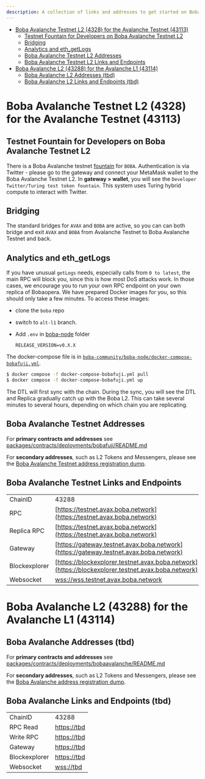 ```yaml
---
description: A collection of links and addresses to get started on Boba-Avalanche
---
```


- [Boba Avalanche Testnet L2 (4328) for the Avalanche Testnet (43113)](#boba-avalanche-testnet-l2--4328--for-the-avalanche-testnet--43113-)
  * [Testnet Fountain for Developers on Boba Avalanche Testnet L2](#testnet-fountain-for-developers-on-boba-avalanche-testnet-l2)
  * [Bridging](#bridging)
  * [Analytics and eth_getLogs](#Analytics-and-eth-getlogs)
  * [Boba Avalanche Testnet L2 Addresses](#boba-avalanche-testnet-l2-addresses)
  * [Boba Avalanche Testnet L2 Links and Endpoints](#boba-avalanche-testnet-l2-links-and-endpoints)
- [Boba Avalanche L2 (43288) for the Avalanche L1 (43114)](#boba-avalanche-l2--43288--for-the-avalanche-l1--43114-)
  * [Boba Avalanche L2 Addresses (tbd)](#boba-avalanche-l2-addresses--tbd-)
  * [Boba Avalanche L2 Links and Endpoints (tbd)](#boba-avalanche-l2-links-and-endpoints--tbd-)

# Boba Avalanche Testnet L2 (4328) for the Avalanche Testnet (43113)

## Testnet Fountain for Developers on Boba Avalanche Testnet L2

There is a Boba Avalanche testnet [fountain](https://gateway.testnet.avax.boba.network) for `BOBA`. Authentication is via Twitter - please go to the gateway and connect your MetaMask wallet to the Boba Avalanche Testnet L2. In **gateway > wallet**, you will see the `Developer Twitter/Turing test token fountain`. This system uses Turing hybrid compute to interact with Twitter.

## Bridging

The standard bridges for `AVAX` and `BOBA` are active, so you can can both bridge and exit `AVAX` and `BOBA` from Avalanche Testnet to Boba Avalanche Testnet and back.

## Analytics and eth_getLogs

If you have unusual `getLogs` needs, especially calls from `0 to latest`, the main RPC will block you, since this is how most DoS attacks work. In those cases, we encourage you to run your own RPC endpoint on your own replica of Bobaopera. We have prepared Docker images for you, so this should only take a few minutes. To access these images:

* clone the `boba` repo

* switch to `alt-l1` branch.

* Add `.env` in [boba-node](https://github.com/bobanetwork/boba/tree/alt-l1/boba_community/boba-node) folder

  ```
  RELEASE_VERSION=v0.X.X
  ```

The docker-compose file is in [`boba-community/boba-node/docker-compose-bobafuji.yml`](https://github.com/bobanetwork/boba/tree/alt-l1/boba_community/boba-node).

```bash
$ docker compose -f docker-compose-bobafuji.yml pull
$ docker compose -f docker-compose-bobafuji.yml up
```

The DTL will first sync with the chain. During the sync, you will see the DTL and Replica gradually catch up with the Boba L2. This can take several minutes to several hours, depending on which chain you are replicating.

## Boba Avalanche Testnet Addresses

For **primary contracts and addresses** see [packages/contracts/deployments/bobafuji/README.md](../../packages/contracts/deployments/bobafuji/README.md)

For **secondary addresses**, such as L2 Tokens and Messengers, please see the [Boba Avalanche Testnet address registration dump](../../packages/boba/register/addresses/addressesBobaOperaTestnet_0x12ad9f501149D3FDd703cC10c567F416B7F0af8b.json).

## Boba Avalanche Testnet Links and Endpoints

|               |                                                              |
| ------------- | ------------------------------------------------------------ |
| ChainID       | 43288                                                        |
| RPC           | [https://testnet.avax.boba.network](https://testnet.avax.boba.network) |
| Replica RPC   | [https://testnet.avax.boba.network](https://testnet.avax.boba.network) |
| Gateway       | [https://gateway.testnet.avax.boba.network](https://gateway.testnet.avax.boba.network) |
| Blockexplorer | [https://blockexplorer.testnet.avax.boba.network](https://blockexplorer.testnet.avax.boba.network) |
| Websocket     | [wss://wss.testnet.avax.boba.network](wss://wss.testnet.avax.boba.network) |

# Boba Avalanche L2 (43288) for the Avalanche L1 (43114)

## Boba Avalanche Addresses (tbd)

For **primary contracts and addresses** see [packages/contracts/deployments/bobaavalanche/README.md](../../packages/contracts/deployments/bobaavalanche/README.md)

For **secondary addresses**, such as L2 Tokens and Messengers, please see the [Boba Avalanche address registration dump](../../packages/boba/register/addresses/addressesBobaOpera_0xTBATBATBATBA.json).

## Boba Avalanche Links and Endpoints (tbd)

|               |                            |
| ------------- | -------------------------- |
| ChainID       | 43288                      |
| RPC Read      | [https://tbd](https://tbd) |
| Write RPC     | [https://tbd](https://tbd) |
| Gateway       | [https://tbd](https://tbd) |
| Blockexplorer | [https://tbd](https://tbd) |
| Websocket     | [wss://tbd](wss://tbd)     |
